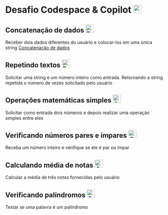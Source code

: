 # Desafio Codespace & Copilot <img src="https://raw.githubusercontent.com/Tarikul-Islam-Anik/Animated-Fluent-Emojis/master/Emojis/Animals/Otter.png" alt="Otter" width="25" height="25" />

## Concatenação de dados <img src="https://raw.githubusercontent.com/Tarikul-Islam-Anik/Animated-Fluent-Emojis/master/Emojis/Objects/Fountain%20Pen.png" alt="Fountain Pen" width="25" height="25" />
Receber dois dados diferentes do usuário e colocar-los em uma única string
[Concatenação de dados](concatenaçãodados.py)

## Repetindo textos <img src="https://raw.githubusercontent.com/Tarikul-Islam-Anik/Animated-Fluent-Emojis/master/Emojis/Objects/Page%20with%20Curl.png" alt="Page with Curl" width="25" height="25" />
Solicitar uma string e um número inteiro como entrada. Retornando a string repetida o número de vezes solicitado pelo usuário

## Operações matemáticas simples <img src="https://raw.githubusercontent.com/Tarikul-Islam-Anik/Animated-Fluent-Emojis/master/Emojis/Objects/Abacus.png" alt="Abacus" width="25" height="25" />
Solicitar como entrada dois números e depois realizar uma operação simples entre eles

## Verificando números pares e ímpares <img src="https://raw.githubusercontent.com/Tarikul-Islam-Anik/Animated-Fluent-Emojis/master/Emojis/Objects/Coin.png" alt="Coin" width="25" height="25" />
Receba um número inteiro e verifique se ele é par ou ímpar

## Calculando média de notas <img src="https://raw.githubusercontent.com/Tarikul-Islam-Anik/Animated-Fluent-Emojis/master/Emojis/Objects/Chart%20Increasing.png" alt="Chart Increasing" width="25" height="25" />
Calcular a média de três notas fornecidas pelo usuário

## Verificando palíndromos <img src="https://raw.githubusercontent.com/Tarikul-Islam-Anik/Animated-Fluent-Emojis/master/Emojis/Objects/Spiral%20Calendar.png" alt="Spiral Calendar" width="25" height="25" />
Testar se uma palavra é um palíndromo 